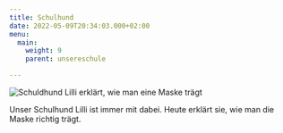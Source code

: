 ```yaml
---
title: Schulhund
date: 2022-05-09T20:34:03.000+02:00
menu:
  main:
    weight: 9
    parent: unsereschule

---
```

![Schuldhund Lilli erklärt, wie man eine Maske trägt](/images/maske_lilly.jpg#float-right)

Unser Schulhund Lilli ist immer mit dabei. Heute erklärt sie, wie man die Maske richtig trägt.